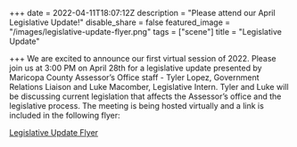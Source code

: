 +++
date = 2022-04-11T18:07:12Z
description = "Please attend our April Legislative Update!"
disable_share = false
featured_image = "/images/legislative-update-flyer.png"
tags = ["scene"]
title = "Legislative Update"

+++
We are excited to announce our first virtual session of 2022.  Please join us at 3:00 PM on April 28th for a legislative update presented by Maricopa County Assessor’s Office staff - Tyler Lopez, Government Relations Liaison and Luke Macomber, Legislative Intern.  Tyler and Luke will be discussing current legislation that affects the Assessor’s office and the legislative process.  The meeting is being hosted virtually and a link is included in the following flyer:

[Legislative Update Flyer](/images/aziaao4-28-22.pdf)